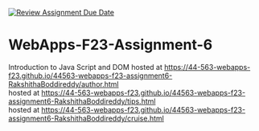 [![Review Assignment Due Date](https://classroom.github.com/assets/deadline-readme-button-24ddc0f5d75046c5622901739e7c5dd533143b0c8e959d652212380cedb1ea36.svg)](https://classroom.github.com/a/b9NC0g7h)
# WebApps-F23-Assignment-6
Introduction to Java Script and DOM
hosted at https://44-563-webapps-f23.github.io/44563-webapps-f23-assignment6-RakshithaBoddireddy/author.html<br>
hosted at https://44-563-webapps-f23.github.io/44563-webapps-f23-assignment6-RakshithaBoddireddy/tips.html<br>
hosted at https://44-563-webapps-f23.github.io/44563-webapps-f23-assignment6-RakshithaBoddireddy/cruise.html<br>
